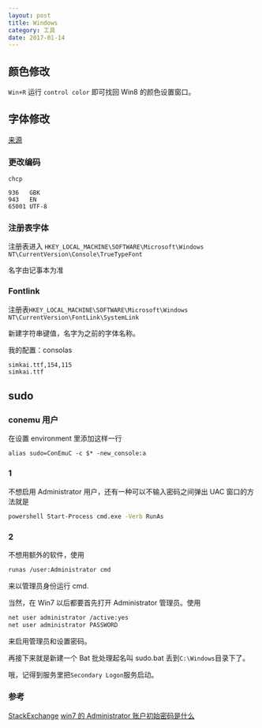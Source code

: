 ```yaml
---
layout: post
title: Windows
category: 工具
date: 2017-01-14
---
```


## 颜色修改
`Win+R` 运行 `control color` 即可找回 Win8 的颜色设置窗口。

## 字体修改

[来源](http://www.cnblogs.com/RhinoC/p/4470338.html)

### 更改编码
`chcp `

```
936   GBK
943   EN
65001 UTF-8
```

### 注册表字体
注册表进入
`HKEY_LOCAL_MACHINE\SOFTWARE\Microsoft\Windows NT\CurrentVersion\Console\TrueTypeFont`

名字由记事本为准

### Fontlink
注册表`HKEY_LOCAL_MACHINE\SOFTWARE\Microsoft\Windows NT\CurrentVersion\FontLink\SystemLink`

新建字符串键值，名字为之前的字体名称。

我的配置：consolas

```
simkai.ttf,154,115
simkai.ttf
```

## sudo

### conemu 用户
在设置 environment 里添加这样一行

```
alias sudo=ConEmuC -c $* -new_console:a
```

### 1
不想启用 Administrator 用户，还有一种可以不输入密码之间弹出 UAC 窗口的方法就是

```sh
powershell Start-Process cmd.exe -Verb RunAs
```

### 2
不想用额外的软件，使用

```sh
runas /user:Administrator cmd
```

来以管理员身份运行 cmd.

当然，在 Win7 以后都要首先打开 Administrator 管理员。使用

```sh
net user administrator /active:yes
net user administrator PASSWORD
```

来启用管理员和设置密码。

再接下来就是新建一个 Bat 批处理起名叫 sudo.bat 丢到`C:\Windows`目录下了。

哦，记得到服务里把`Secondary Logon`服务启动。

### 参考
[StackExchange](http://superuser.com/questions/42537/is-there-any-sudo-command-for-windows)
[win7 的 Administrator 账户初始密码是什么](http://bbs.csdn.net/topics/340029153)
